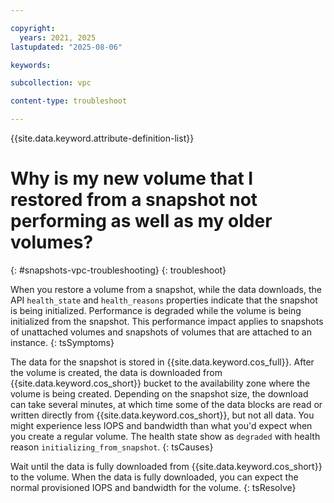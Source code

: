 ```yaml
---

copyright:
  years: 2021, 2025
lastupdated: "2025-08-06"

keywords:

subcollection: vpc

content-type: troubleshoot

---
```


{{site.data.keyword.attribute-definition-list}}

# Why is my new volume that I restored from a snapshot not performing as well as my older volumes?
{: #snapshots-vpc-troubleshooting}
{: troubleshoot}

When you restore a volume from a snapshot, while the data downloads, the API `health_state` and `health_reasons` properties indicate that the snapshot is being initialized. Performance is degraded while the volume is being initialized from the snapshot. This performance impact applies to snapshots of unattached volumes and snapshots of volumes that are attached to an instance.
{: tsSymptoms}

The data for the snapshot is stored in {{site.data.keyword.cos_full}}. After the volume is created, the data is downloaded from {{site.data.keyword.cos_short}} bucket to the availability zone where the volume is being created. Depending on the snapshot size, the download can take several minutes, at which time some of the data blocks are read or written directly from {{site.data.keyword.cos_short}}, but not all data. You might experience less IOPS and bandwidth than what you'd expect when you create a regular volume. The health state show as `degraded` with health reason `initializing_from_snapshot`.
{: tsCauses}

Wait until the data is fully downloaded from {{site.data.keyword.cos_short}} to the volume. When the data is fully downloaded, you can expect the normal provisioned IOPS and bandwidth for the volume.
{: tsResolve}
